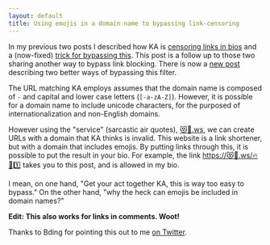 ```yaml
---
layout: default
title: Using emojis in a domain name to bypassing link-censoring
---
```


In my previous two posts I described how KA is [censoring links in bios](bio-links) and a (now-fixed) [trick for bypassing this](bio-censoring-bypass). This post is a follow up to those two sharing another way to bypass link blocking. There is now a [new post](more-link-censoring-bypasses) describing two better ways of bypassing this filter.

The URL matching KA employs assumes that the domain name is composed of `-` and capital and lower case letters (`[-a-zA-Z]`). However, it is possible for a domain name to include unicode characters, for the purposed of internationalization and non-English domains.

However using the "service" (sarcastic air quotes), [😻🍕.ws](https://😻🍕.ws), we can create URLs with a domain that KA thinks is invalid. This website is a link shortener, but with a domain that includes emojis. By putting links through this, it is possible to put the result in your bio. For example, the link [https://😻🍕.ws/🔥🍃1️⃣](https://😻🍕.ws/🔥🍃1️⃣) takes you to this post, and is allowed in my bio.

I mean, on one hand, "Get your act together KA, this is way too easy to bypass." On the other hand, "why the heck can emojis be included in domain names?"

**Edit: This also works for links in comments. Woot!**

Thanks to Bding for pointing this out to me [on Twitter](https://twitter.com/jenazero/status/1124729201570013185).
